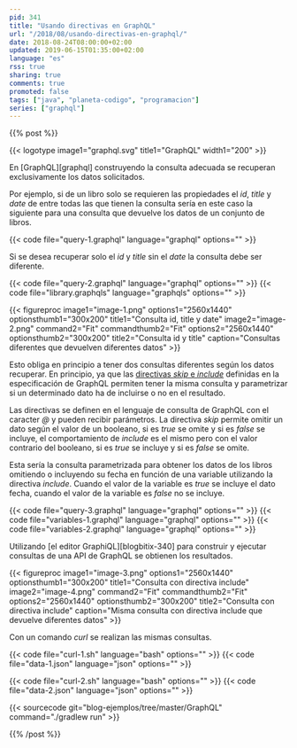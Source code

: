 ```yaml
---
pid: 341
title: "Usando directivas en GraphQL"
url: "/2018/08/usando-directivas-en-graphql/"
date: 2018-08-24T08:00:00+02:00
updated: 2019-06-15T01:35:00+02:00
language: "es"
rss: true
sharing: true
comments: true
promoted: false
tags: ["java", "planeta-codigo", "programacion"]
series: ["graphql"]
---
```


{{% post %}}

{{< logotype image1="graphql.svg" title1="GraphQL" width1="200" >}}

En [GraphQL][graphql] construyendo la consulta adecuada se recuperan exclusivamente los datos solicitados.

Por ejemplo, si de un libro solo se requieren las propiedades el _id_, _title_ y _date_ de entre todas las que tienen la consulta sería en este caso la siguiente para una consulta que devuelve los datos de un conjunto de libros.

{{< code file="query-1.graphql" language="graphql" options="" >}}

Si se desea recuperar solo el _id_ y _title_ sin el _date_ la consulta debe ser diferente.

{{< code file="query-2.graphql" language="graphql" options="" >}}
{{< code file="library.graphqls" language="graphqls" options="" >}}

<div class="media">
    {{< figureproc
        image1="image-1.png" options1="2560x1440" optionsthumb1="300x200" title1="Consulta id, title y date"
        image2="image-2.png" command2="Fit" commandthumb2="Fit" options2="2560x1440" optionsthumb2="300x200" title2="Consulta id y title"
        caption="Consultas diferentes que devuelven diferentes datos" >}}
</div>

Esto obliga en principio a tener dos consultas diferentes según los datos recuperar. En principio, ya que las [directivas _skip_ e _include_](https://graphql.org/learn/queries/#directives) definidas en la especificación de GraphQL permiten tener la misma consulta y parametrizar si un determinado dato ha de incluirse o no en el resultado.

Las directivas se definen en el lenguaje de consulta de GraphQL con el caracter _@_ y pueden recibir parámetros. La directiva _skip_ permite omitir un dato según el valor de un booleano, si es _true_ se omite y si es _false_ se incluye, el comportamiento de _include_ es el mismo pero con el valor contrario del booleano, si es _true_ se incluye y si es _false_ se omite.

Esta sería la consulta parametrizada para obtener los datos de los libros omitiendo o incluyendo su fecha en función de una variable utilizando la directiva _include_. Cuando el valor de la variable es _true_ se incluye el dato fecha, cuando el valor de la variable es _false_ no se incluye.

{{< code file="query-3.graphql" language="graphql" options="" >}}
{{< code file="variables-1.graphql" language="graphql" options="" >}}
{{< code file="variables-2.graphql" language="graphql" options="" >}}

Utilizando [el editor GraphiQL][blogbitix-340] para construir y ejecutar consultas de una API de GraphQL se obtienen los resultados.

<div class="media">
    {{< figureproc
        image1="image-3.png" options1="2560x1440" optionsthumb1="300x200" title1="Consulta con directiva include"
        image2="image-4.png" command2="Fit" commandthumb2="Fit" options2="2560x1440" optionsthumb2="300x200" title2="Consulta con directiva include"
        caption="Misma consulta con directiva include que devuelve diferentes datos" >}}
</div>

Con un comando _curl_ se realizan las mismas consultas.

{{< code file="curl-1.sh" language="bash" options="" >}}
{{< code file="data-1.json" language="json" options="" >}}

{{< code file="curl-2.sh" language="bash" options="" >}}
{{< code file="data-2.json" language="json" options="" >}}

{{< sourcecode git="blog-ejemplos/tree/master/GraphQL" command="./gradlew run" >}}

{{% /post %}}
